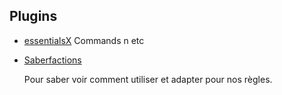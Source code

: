 ## Plugins

 - [essentialsX](https://www.spigotmc.org/resources/essentialsx.9089/) Commands n etc
 - [Saberfactions](https://www.spigotmc.org/resources/saberfactions-1-8-1-20-x-discord-gg-saber-the-complete-factions-solution.69771/)

   Pour saber voir comment utiliser et adapter pour nos règles. 
